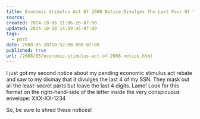 ```yaml
---
title: Economic Stimulus Act Of 2008 Notice Divulges The Last Four Of Your Ssn
source: 
created: 2024-10-06 21:06:26-07:00
updated: 2024-10-10 14:59:45-07:00
tags:
  - post
date: 2008-05-20T10:52:00.000-07:00
published: true
url: /2008/05/economic-stimulus-act-of-2008-notice.html
---
```



I just got my second notice about my pending economic stimulus act rebate and saw to my dismay that it divulges the last 4 of my SSN. They mask out all the least-secret parts but leave the last 4 digits. Lame! Look for this format on the right-hand-side of the letter inside the very conspicuous envelope: XXX-XX-1234  
  
So, be sure to shred these notices!